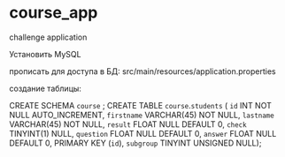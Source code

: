 # course_app
challenge application

Установить MySQL

прописать для доступа в БД:
src/main/resources/application.properties

создание таблицы:

CREATE SCHEMA `course` ;
CREATE TABLE `course`.`students` (
  `id` INT NOT NULL AUTO_INCREMENT,
  `firstname` 
VARCHAR(45) NOT NULL,
  `lastname` VARCHAR(45) NOT NULL,
  `result` FLOAT NULL DEFAULT 0,
  `check` TINYINT(1) NULL,
  `question` FLOAT NULL DEFAULT 0,
  `answer` FLOAT NULL DEFAULT 0,
PRIMARY KEY (`id`), `subgroup` TINYINT UNSIGNED NULL);
